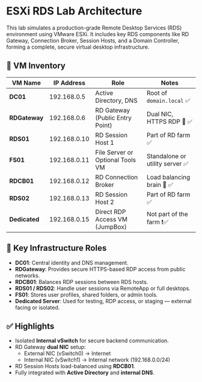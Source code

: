 # ESXi RDS Lab Architecture

This lab simulates a production-grade Remote Desktop Services (RDS) environment using VMware ESXi. It includes key RDS components like RD Gateway, Connection Broker, Session Hosts, and a Domain Controller, forming a complete, secure virtual desktop infrastructure.


## 🧠 VM Inventory

| VM Name         | IP Address    | Role                                   | Notes                                   |
|----------------|---------------|----------------------------------------|-----------------------------------------|
| **DC01**        | 192.168.0.5   | Active Directory, DNS                  | Root of `domain.local` ✅               |
| **RDGateway**   | 192.168.0.6   | RD Gateway (Public Entry Point)        | Dual NIC, HTTPS RDP 🔐 ✅               |
| **RDS01**       | 192.168.0.10  | RD Session Host 1                      | Part of RD farm ✅                       |
| **FS01**        | 192.168.0.11  | File Server or Optional Tools VM       | Standalone or utility server ✅         |
| **RDCB01**      | 192.168.0.12  | RD Connection Broker                   | Load balancing brain 🧠 ✅              |
| **RDS02**       | 192.168.0.13  | RD Session Host 2                      | Part of RD farm ✅                       |
| **Dedicated**   | 192.168.0.15  | Direct RDP Access VM (JumpBox)         | Not part of the farm ❗✅               |

## 🔐 Key Infrastructure Roles

- **DC01**: Central identity and DNS management.
- **RDGateway**: Provides secure HTTPS-based RDP access from public networks.
- **RDCB01**: Balances RDP sessions between RDS hosts.
- **RDS01 / RDS02**: Handle user sessions via RemoteApp or full desktops.
- **FS01**: Stores user profiles, shared folders, or admin tools.
- **Dedicated Server**: Used for testing, RDP access, or staging — external facing or isolated.

## ✅ Highlights

- Isolated **Internal vSwitch** for secure backend communication.
- RD Gateway **dual NIC** setup:  
  - External NIC (vSwitch0) → Internet  
  - Internal NIC (vSwitch1) → Internal network (192.168.0.0/24)
- RD Session Hosts load-balanced using **RDCB01**.
- Fully integrated with **Active Directory** and **internal DNS**.

